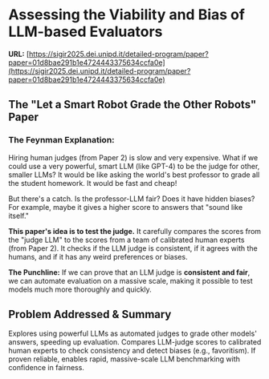 # Assessing the Viability and Bias of LLM-based Evaluators

**URL:** [https://sigir2025.dei.unipd.it/detailed-program/paper?paper=01d8bae291b1e4724443375634ccfa0e](https://sigir2025.dei.unipd.it/detailed-program/paper?paper=01d8bae291b1e4724443375634ccfa0e)

## The "Let a Smart Robot Grade the Other Robots" Paper

### The Feynman Explanation:

Hiring human judges (from Paper 2) is slow and very expensive. What if we could use a very powerful, smart LLM (like GPT-4) to be the judge for other, smaller LLMs? It would be like asking the world's best professor to grade all the student homework. It would be fast and cheap!

But there's a catch. Is the professor-LLM fair? Does it have hidden biases? For example, maybe it gives a higher score to answers that "sound like itself."

**This paper's idea is to test the judge.** It carefully compares the scores from the "judge LLM" to the scores from a team of calibrated human experts (from Paper 2). It checks if the LLM judge is consistent, if it agrees with the humans, and if it has any weird preferences or biases.

**The Punchline:** If we can prove that an LLM judge is **consistent and fair**, we can automate evaluation on a massive scale, making it possible to test models much more thoroughly and quickly.

## Problem Addressed & Summary

Explores using powerful LLMs as automated judges to grade other models' answers, speeding up evaluation. Compares LLM-judge scores to calibrated human experts to check consistency and detect biases (e.g., favoritism). If proven reliable, enables rapid, massive-scale LLM benchmarking with confidence in fairness.